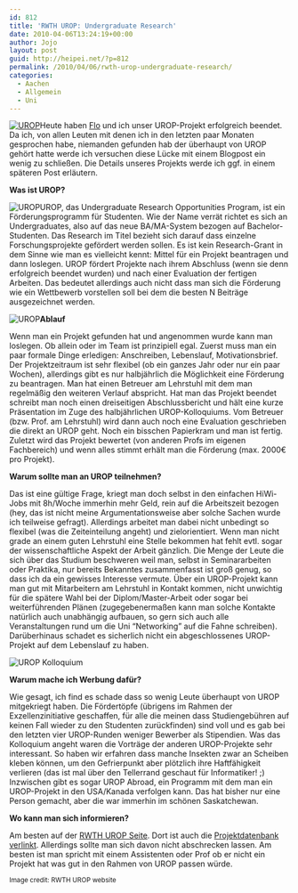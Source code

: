 ```yaml
---
id: 812
title: 'RWTH UROP: Undergraduate Research'
date: 2010-04-06T13:24:19+00:00
author: Jojo
layout: post
guid: http://heipei.net/?p=812
permalink: /2010/04/06/rwth-urop-undergraduate-research/
categories:
  - Aachen
  - Allgemein
  - Uni
---
```

[<img src="https://heipei.net/weblog/urop.jpg" alt="UROP" class="alignleft" style="border: 0px" />](http://www.exzellenz.rwth-aachen.de/aw/cms/home/Zielgruppen/zukunftskonzept/massnahme/projekt_urop/~srg/rwth_urop/?lang=de)Heute haben [Flo](http://www.hackvalue.de) und ich unser UROP-Projekt erfolgreich beendet. Da ich, von allen Leuten mit denen ich in den letzten paar Monaten gesprochen habe, niemanden gefunden hab der überhaupt von UROP gehört hatte werde ich versuchen diese Lücke mit einem Blogpost ein wenig zu schließen. Die Details unseres Projekts werde ich ggf. in einem späteren Post erläutern.

**Was ist UROP?**
  
<img src="https://heipei.net/weblog/urop_mgmt.jpg" alt="UROP" class="alignright" />UROP, das Undergraduate Research Opportunities Program, ist ein Förderungsprogramm für Studenten. Wie der Name verrät richtet es sich an Undergraduates, also auf das neue BA/MA-System bezogen auf Bachelor-Studenten. Das Research im Titel bezieht sich darauf dass einzelne Forschungsprojekte gefördert werden sollen. Es ist kein Research-Grant in dem Sinne wie man es vielleicht kennt: Mittel für ein Projekt beantragen und dann loslegen. UROP fördert Projekte nach ihrem Abschluss (wenn sie denn erfolgreich beendet wurden) und nach einer Evaluation der fertigen Arbeiten. Das bedeutet allerdings auch nicht dass man sich die Förderung wie ein Wettbewerb vorstellen soll bei dem die besten N Beiträge ausgezeichnet werden.

<img src="https://heipei.net/weblog/urop_researcher.jpg" alt="UROP" class="alignleft" />**Ablauf**
  
Wenn man ein Projekt gefunden hat und angenommen wurde kann man loslegen. Ob allein oder im Team ist prinzipiell egal. Zuerst muss man ein paar formale Dinge erledigen: Anschreiben, Lebenslauf, Motivationsbrief. Der Projektzeitraum ist sehr flexibel (ob ein ganzes Jahr oder nur ein paar Wochen), allerdings gibt es nur halbjährlich die Möglichkeit eine Förderung zu beantragen. Man hat einen Betreuer am Lehrstuhl mit dem man regelmäßig den weiteren Verlauf abspricht. Hat man das Projekt beendet schreibt man noch einen dreiseitigen Abschlussbericht und hält eine kurze Präsentation im Zuge des halbjährlichen UROP-Kolloquiums. Vom Betreuer (bzw. Prof. am Lehrstuhl) wird dann auch noch eine Evaluation geschrieben die direkt an UROP geht. Noch ein bisschen Papierkram und man ist fertig. Zuletzt wird das Projekt bewertet (von anderen Profs im eigenen Fachbereich) und wenn alles stimmt erhält man die Förderung (max. 2000€ pro Projekt).

**Warum sollte man an UROP teilnehmen?**
  
Das ist eine gültige Frage, kriegt man doch selbst in den einfachen HiWi-Jobs mit 8h/Woche immerhin mehr Geld, rein auf die Arbeitszeit bezogen (hey, das ist nicht meine Argumentationsweise aber solche Sachen wurde ich teilweise gefragt). Allerdings arbeitet man dabei nicht unbedingt so flexibel (was die Zeiteinteilung angeht) und zielorientiert. Wenn man nicht grade an einem guten Lehrstuhl eine Stelle bekommen hat fehlt evtl. sogar der wissenschaftliche Aspekt der Arbeit gänzlich. Die Menge der Leute die sich über das Studium beschweren weil man, selbst in Seminararbeiten oder Praktika, nur bereits Bekanntes zusammenfasst ist groß genug, so dass ich da ein gewisses Interesse vermute. Über ein UROP-Projekt kann man gut mit Mitarbeitern am Lehrstuhl in Kontakt kommen, nicht unwichtig für die spätere Wahl bei der Diplom/Master-Arbeit oder sogar bei weiterführenden Plänen (zugegebenermaßen kann man solche Kontakte natürlich auch unabhängig aufbauen, so gern sich auch alle Veranstaltungen rund um die Uni &#8220;Networking&#8221; auf die Fahne schreiben). Darüberhinaus schadet es sicherlich nicht ein abgeschlossenes UROP-Projekt auf dem Lebenslauf zu haben.

<img src="https://heipei.net/weblog/urop_people.jpg" alt="UROP Kolloquium" class="aligncenter" />

**Warum mache ich Werbung dafür?**
  
Wie gesagt, ich find es schade dass so wenig Leute überhaupt von UROP mitgekriegt haben. Die Fördertöpfe (übrigens im Rahmen der Exzellenzinitiative geschaffen, für alle die meinen dass Studiengebühren auf keinen Fall wieder zu den Studenten zurückfinden) sind voll und es gab bei den letzten vier UROP-Runden weniger Bewerber als Stipendien. Was das Kolloquium angeht waren die Vorträge der anderen UROP-Projekte sehr interessant. So haben wir erfahren dass manche Insekten zwar an Scheiben kleben können, um den Gefrierpunkt aber plötzlich ihre Haftfähigkeit verlieren (das ist mal über den Tellerrand geschaut für Informatiker! ;) Inzwischen gibt es sogar UROP Abroad, ein Programm mit dem man ein UROP-Projekt in den USA/Kanada verfolgen kann. Das hat bisher nur eine Person gemacht, aber die war immerhin im schönen Saskatchewan.

**Wo kann man sich informieren?**
  
Am besten auf der [RWTH UROP Seite](http://www.exzellenz.rwth-aachen.de/aw/cms/home/Zielgruppen/zukunftskonzept/massnahme/projekt_urop/~srg/rwth_urop/?lang=de). Dort ist auch die [Projektdatenbank verlinkt](http://www.zhv.rwth-aachen.de/mainzhv.php?scriptid=iou&param=sucheprof&lang=en&liste=1). Allerdings sollte man sich davon nicht abschrecken lassen. Am besten ist man spricht mit einem Assistenten oder Prof ob er nicht ein Projekt hat was gut in den Rahmen von UROP passen würde.

<small>Image credit: RWTH UROP website</small>